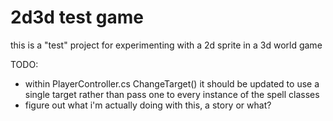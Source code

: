 # 2d3d test game

this is a "test" project for experimenting with a 2d sprite in a 3d world game

TODO:
- within PlayerController.cs ChangeTarget() it should be updated to use a single target rather than pass one to every instance of the spell classes
- figure out what i'm actually doing with this, a story or what?
